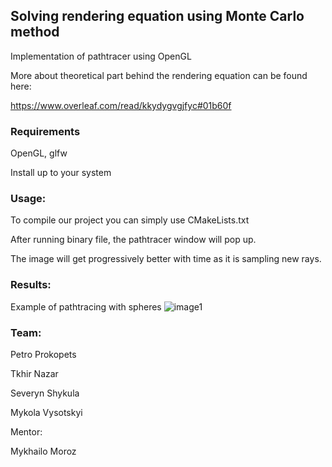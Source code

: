 ## Solving rendering equation using Monte Carlo method

Implementation of pathtracer using OpenGL

More about theoretical part behind the rendering equation can be found here:

https://www.overleaf.com/read/kkydygvgjfyc#01b60f

### Requirements

OpenGL, glfw 

Install up to your system

### Usage:

To compile our project you can simply use CMakeLists.txt

After running binary file, the pathtracer window will pop up.

The image will get progressively better with time as it is sampling new rays.

### Results:

Example of pathtracing with spheres
![image1](https://github.com/mvysotskyi/path-tracing/assets/91287481/d5cf57d9-2e52-4c4a-9c4d-f589ec1cfed3)


### Team:

Petro Prokopets

Tkhir Nazar

Severyn Shykula

Mykola Vysotskyi

Mentor: 

Mykhailo Moroz
